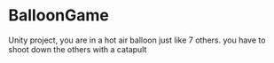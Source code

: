 # BalloonGame
Unity project, you are in a hot air balloon just like 7 others. you have to shoot down the others with a catapult
